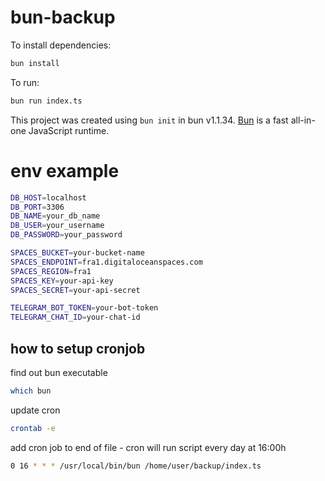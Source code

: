 # bun-backup

To install dependencies:

```bash
bun install
```

To run:

```bash
bun run index.ts
```

This project was created using `bun init` in bun v1.1.34. [Bun](https://bun.sh) is a fast all-in-one JavaScript runtime.

# env example
```bash
DB_HOST=localhost
DB_PORT=3306
DB_NAME=your_db_name
DB_USER=your_username
DB_PASSWORD=your_password

SPACES_BUCKET=your-bucket-name
SPACES_ENDPOINT=fra1.digitaloceanspaces.com
SPACES_REGION=fra1
SPACES_KEY=your-api-key
SPACES_SECRET=your-api-secret

TELEGRAM_BOT_TOKEN=your-bot-token
TELEGRAM_CHAT_ID=your-chat-id
```

## how to setup cronjob
find out bun executable
```bash
which bun
```
update cron
```bash
crontab -e
```
add cron job to end of file - cron will run script every day at 16:00h
```bash
0 16 * * * /usr/local/bin/bun /home/user/backup/index.ts
```